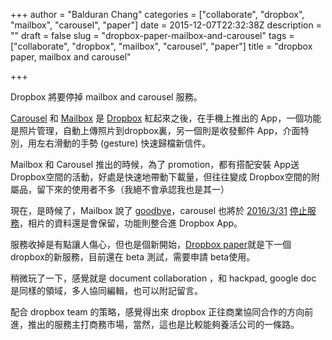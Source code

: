 +++
author = "Balduran Chang"
categories = ["collaborate", "dropbox", "mailbox", "carousel", "paper"]
date = 2015-12-07T22:32:38Z
description = ""
draft = false
slug = "dropbox-paper-mailbox-and-carousel"
tags = ["collaborate", "dropbox", "mailbox", "carousel", "paper"]
title = "dropbox paper, mailbox and carousel"

+++


Dropbox 將要停掉 mailbox and carousel 服務。

[Carousel] 和 [Mailbox] 是 [Dropbox] 紅起來之後，在手機上推出的 App，一個功能是照片管理，自動上傳照片到dropbox裏，另一個則是收發郵件 App，介面特別，用左右滑動的手勢 (gesture) 快速歸檔新信件。

Mailbox 和 Carousel 推出的時候，為了 promotion，都有搭配安裝 App送 Dropbox空間的活動，好處是快速地帶動下載量，但往往變成 Dropbox空間的附屬品，留下來的使用者不多（我絕不會承認我也是其一）

現在，是時候了，Mailbox 說了 [goodbye][mailboxEOL]，carousel 也將於 [2016/3/31][carouselBlog] [停止服務][carouselEOL]，相片的資料還是會保留，功能則整合進 Dropbox App。

服務收掉是有點讓人傷心，但也是個新開始，[Dropbox paper]就是下一個 dropbox的新服務，目前還在 beta 測試，需要申請 beta使用。

稍微玩了一下，感覺就是 document collaboration ，和 hackpad, google doc 是同樣的領域，多人協同編輯，也可以附記留言。

配合 dropbox team 的策略，感覺得出來 dropbox 正往商業協同合作的方向前進，推出的服務主打商務市場，當然，這也是比較能夠養活公司的一條路。

[Carousel]: https://carousel.dropbox.com/
[Mailbox]: https://www.mailboxapp.com/
[Dropbox]: https://www.dropbox.com/
[mailboxEOL]: https://blogs.dropbox.com/mailbox/2015/12/saying-goodbye/
[carouselBlog]: https://blogs.dropbox.com/carousel/2015/12/thank-you-for-using-carousel/
[carouselEOL]: https://www.dropbox.com/help/9197
[Dropbox paper]: https://www.dropbox.com/paper

